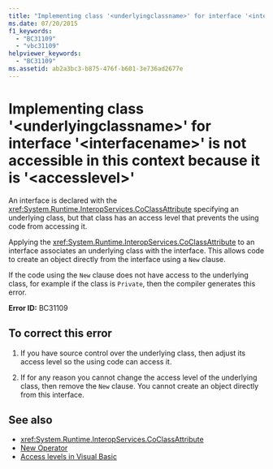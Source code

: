 ```yaml
---
title: "Implementing class '<underlyingclassname>' for interface '<interfacename>' is not accessible in this context because it is '<accesslevel>'"
ms.date: 07/20/2015
f1_keywords: 
  - "BC31109"
  - "vbc31109"
helpviewer_keywords: 
  - "BC31109"
ms.assetid: ab2a3bc3-b875-476f-b601-3e736ad2677e
---
```

# Implementing class '\<underlyingclassname>' for interface '\<interfacename>' is not accessible in this context because it is '\<accesslevel>'
An interface is declared with the <xref:System.Runtime.InteropServices.CoClassAttribute> specifying an underlying class, but that class has an access level that prevents the using code from accessing it.  
  
 Applying the <xref:System.Runtime.InteropServices.CoClassAttribute> to an interface associates an underlying class with the interface. This allows code to create an object directly from the interface using a `New` clause.  
  
 If the code using the `New` clause does not have access to the underlying class, for example if the class is `Private`, then the compiler generates this error.  
  
 **Error ID:** BC31109  
  
## To correct this error  
  
1. If you have source control over the underlying class, then adjust its access level so the using code can access it.  
  
2. If for any reason you cannot change the access level of the underlying class, then remove the `New` clause. You cannot create an object directly from this interface.  
  
## See also

- <xref:System.Runtime.InteropServices.CoClassAttribute>
- [New Operator](../language-reference/operators/new-operator.md)
- [Access levels in Visual Basic](../programming-guide/language-features/declared-elements/access-levels.md)
